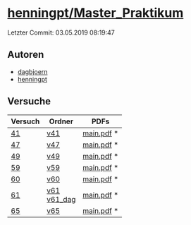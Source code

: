 # [henningpt/Master_Praktikum](https://github.com/henningpt/Master_Praktikum)

Letzter Commit: 03.05.2019 08:19:47

## Autoren
- [dagbjoern](https://github.com/dagbjoern)
- [henningpt](https://github.com/henningpt)

## Versuche

|       Versuch        |                                                                       Ordner                                                                        |                                                                              PDFs                                                                              |
|----------------------|-----------------------------------------------------------------------------------------------------------------------------------------------------|----------------------------------------------------------------------------------------------------------------------------------------------------------------|
|[41](../../versuch/41)|[v41](https://github.com/henningpt/Master_Praktikum/tree/master/v41)                                                                                 |[main.pdf](https://docs.google.com/viewer?url=https://raw.githubusercontent.com/NicoWeio/awesome-ap-pdfs/main/henningpt%E2%88%95Master_Praktikum/41/main.pdf) \*|
|[47](../../versuch/47)|[v47](https://github.com/henningpt/Master_Praktikum/tree/master/v47)                                                                                 |[main.pdf](https://docs.google.com/viewer?url=https://raw.githubusercontent.com/NicoWeio/awesome-ap-pdfs/main/henningpt%E2%88%95Master_Praktikum/47/main.pdf) \*|
|[49](../../versuch/49)|[v49](https://github.com/henningpt/Master_Praktikum/tree/master/v49)                                                                                 |[main.pdf](https://docs.google.com/viewer?url=https://raw.githubusercontent.com/NicoWeio/awesome-ap-pdfs/main/henningpt%E2%88%95Master_Praktikum/49/main.pdf) \*|
|[59](../../versuch/59)|[v59](https://github.com/henningpt/Master_Praktikum/tree/master/v59)                                                                                 |[main.pdf](https://docs.google.com/viewer?url=https://raw.githubusercontent.com/NicoWeio/awesome-ap-pdfs/main/henningpt%E2%88%95Master_Praktikum/59/main.pdf) \*|
|[60](../../versuch/60)|[v60](https://github.com/henningpt/Master_Praktikum/tree/master/v60)                                                                                 |[main.pdf](https://docs.google.com/viewer?url=https://raw.githubusercontent.com/NicoWeio/awesome-ap-pdfs/main/henningpt%E2%88%95Master_Praktikum/60/main.pdf) \*|
|[61](../../versuch/61)|[v61](https://github.com/henningpt/Master_Praktikum/tree/master/v61)<br/>[v61_dag](https://github.com/henningpt/Master_Praktikum/tree/master/v61_dag)|[main.pdf](https://docs.google.com/viewer?url=https://raw.githubusercontent.com/NicoWeio/awesome-ap-pdfs/main/henningpt%E2%88%95Master_Praktikum/61/main.pdf) \*|
|[65](../../versuch/65)|[v65](https://github.com/henningpt/Master_Praktikum/tree/master/v65)                                                                                 |[main.pdf](https://docs.google.com/viewer?url=https://raw.githubusercontent.com/NicoWeio/awesome-ap-pdfs/main/henningpt%E2%88%95Master_Praktikum/65/main.pdf) \*|
